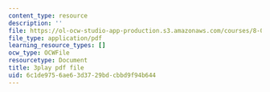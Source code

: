 ```yaml
---
content_type: resource
description: ''
file: https://ol-ocw-studio-app-production.s3.amazonaws.com/courses/8-01sc-classical-mechanics-fall-2016/6c1de9756ae63d3729bdcbbd9f94b644_63U4_OxohOw.pdf
file_type: application/pdf
learning_resource_types: []
ocw_type: OCWFile
resourcetype: Document
title: 3play pdf file
uid: 6c1de975-6ae6-3d37-29bd-cbbd9f94b644
---
```

